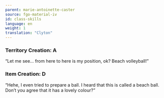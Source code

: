 ```yaml
---
parent: marie-antoinette-caster
source: fgo-material-iv
id: class-skills
language: en
weight: 1
translation: "Clyton"
---
```


### Territory Creation: A

“Let me see… from here to here is my position, ok? Beach volleyball!”

### Item Creation: D

“Hehe, I even tried to prepare a ball. I heard that this is called a beach ball. Don’t you agree that it has a lovely colour?”

